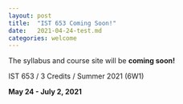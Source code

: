 ```yaml
---
layout: post
title:  "IST 653 Coming Soon!"
date:   2021-04-24-test.md
categories: welcome
---
```



The syllabus and course site will be **coming soon!** 

IST 653 / 3 Credits / Summer 2021 (6W1)

**May 24 - July 2, 2021**
